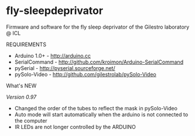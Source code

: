 fly-sleepdeprivator
===================

Firmware and software for the fly sleep deprivator of the Gilestro laboratory @ ICL

REQUIREMENTS

* Arduino 1.0+  - http://arduino.cc
* SerialCommand - http://github.com/kroimon/Arduino-SerialCommand
* pySerial      - http://pyserial.sourceforge.net/
* pySolo-Video  - http://github.com/gilestrolab/pySolo-Video

What's NEW

*Version 0.97*
* Changed the order of the tubes to reflect the mask in pySolo-Video
* Auto mode will start automatically when the arduino is not connected to the computer
* IR LEDs are not longer controlled by the ARDUINO
